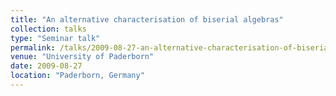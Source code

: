 ```yaml
---
title: "An alternative characterisation of biserial algebras"
collection: talks
type: "Seminar talk"
permalink: /talks/2009-08-27-an-alternative-characterisation-of-biserial-algebras
venue: "University of Paderborn"
date: 2009-08-27
location: "Paderborn, Germany"
---
```


